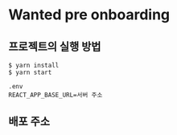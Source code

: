 # Wanted pre onboarding

## 프로젝트의 실행 방법
```
$ yarn install
$ yarn start

.env
REACT_APP_BASE_URL=서버 주소
```

## 배포 주소
